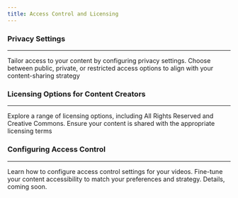 ```yaml
---
title: Access Control and Licensing
---
```


### Privacy Settings

---

Tailor access to your content by configuring privacy settings. Choose between public, private, or restricted access options to align with your content-sharing strategy

### Licensing Options for Content Creators

---

Explore a range of licensing options, including All Rights Reserved and Creative Commons. Ensure your content is shared with the appropriate licensing terms

### Configuring Access Control

---

Learn how to configure access control settings for your videos. Fine-tune your content accessibility to match your preferences and strategy. Details,  coming soon.
